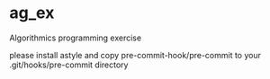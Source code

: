 # ag_ex
Algorithmics programming exercise

please install astyle and copy pre-commit-hook/pre-commit to your .git/hooks/pre-commit directory
